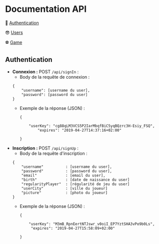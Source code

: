 # Documentation API
🔑 [Authentication](#auth)

😎 [Users](#users)

⚽️ [Game](#match)


<a id="auth"></a>
## Authentication

- **Connexion :** POST `/api/signIn` :
	- Body de la requête de connexion :
	```
	{
		"username": [username du user],
		"password": [password du user]
	}
	```
	- Exemple de la réponse (JSON) :
    	```
    	{
    
    		"userKey": "cg88qLM3VCS5P2IarMbqfBiC5yqBQzrc3H-Esiy_FSQ",
                "expires": "2019-04-27T14:37:16+02:00"
    
    	}
    	```
- **Inscription :** POST `/api/signUp` :
	- Body de la requête d'inscription :
	```
	{
		"username"          : [username du user],
		"password"          : [password du user],
		"email"             : [email du user],
		"birth"             : [date de naissance du user]
		"regularityPlayer"  : [régularité de jeu du user]
		"userCity"          : [ville du joueur]
		"picture"           : [photo du joueur]
	}
	```
	- Exemple de la réponse (JSON) :
    	```
    	{
    
    		"userKey": "M3mB_RpnEertNTJswr_v0oiI_EP7YztSHA3vPo9b0Ls",
             "expires": "2019-04-27T15:58:09+02:00"
    
    	}
    	```